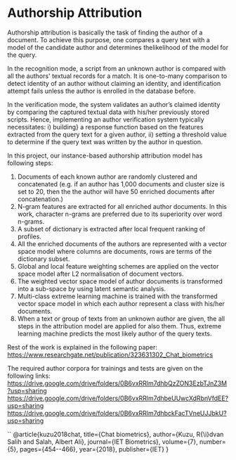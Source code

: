 # Authorship Attribution
Authorship attribution is basically the task of finding the author of a document. To achieve this purpose, one compares a query text with a model of the candidate author and determines thelikelihood of the model for the query. 

In the recognition mode, a script from an unknown author is compared with all the authors' textual records for a match. It is one-to-many comparison to detect identity of an author without claiming an identity, and identification attempt fails unless the author is enrolled in the database before. 

In the verification mode, the system validates an author’s claimed identity by comparing the captured textual data with his/her previously stored scripts. Hence, implementing an author verification system typically necessitates: i) building} a response function based on the features extracted from the query text for a given author, ii) setting a threshold value to determine if the query text was written by the author in question.

In this project, our instance-based authorship attribution model has following steps:
1. Documents of each known author are randomly clustered and concatenated (e.g. if an author has 1,000 documents and cluster size is set to 20, then the the author will have 50 enriched documents after concatenation.)  
2. N-gram features are extracted for all enriched author documents. In this work, character n-grams are preferred due to its superiority over  word n-grams.
3. A subset of dictionary is extracted after local frequent ranking of profiles.
4. All the enriched documents of the authors are represented with a vector space model where columns are documents, rows are terms of the dictionary subset.
5. Global and local feature weighting schemes are applied on the vector space model after L2 normalisation of document vectors.
6. The weighted vector space model of author documents is  transformed into a sub-space by using latent semantic analysis.
7. Multi-class extreme learning machine is trained with the transformed vector space model in which each author represent a class with his/her documents.
8. When a text or group of texts from an unknown author are given, the all steps in the attribution model are applied for also them. Thus, extreme learning machine predicts the most likely author of the query texts. 

Rest of the work is explained in the following paper: https://www.researchgate.net/publication/323631302_Chat_biometrics

The required author corpora for trainings and tests are given on the following links: https://drive.google.com/drive/folders/0B6vxRRlm7dhbQzZON3EzbTJnZ3M?usp=sharing
https://drive.google.com/drive/folders/0B6vxRRlm7dhbeUUwcXdRbnVfdEE?usp=sharing
https://drive.google.com/drive/folders/0B6vxRRlm7dhbckFacTVneUJJbkU?usp=sharing

``
@article{kuzu2018chat,
  title={Chat biometrics},
  author={Kuzu, R{\i}dvan Salih and Salah, Albert Ali},
  journal={IET Biometrics},
  volume={7},
  number={5},
  pages={454--466},
  year={2018},
  publisher={IET}
}
```

